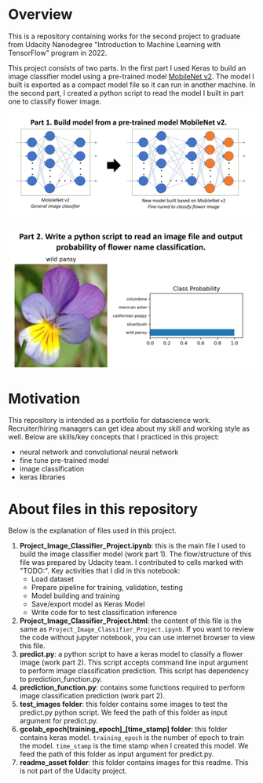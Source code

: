 # Overview
This is a repository containing works for the second project to graduate from Udacity Nanodegree "Introduction to Machine Learning with TensorFlow" program in 2022. 

This project consists of two parts. In the first part I used Keras to build an image classifier model using a pre-trained model [MobileNet v2](https://pytorch.org/hub/pytorch_vision_mobilenet_v2/). The model I built is exported as a compact model file so it can run in another machine. In the second part, I created a python script to read the model I built in part one to classify flower image.

![Part 1. Build model from a pre-trained model](https://github.com/timmytandian/udacity-project2-tensorflow-classifier/blob/main/readme_asset/project_overview_part1.jpg?raw=true)

![Part 2. Python script to classify flower image](https://github.com/timmytandian/udacity-project2-tensorflow-classifier/blob/main/readme_asset/project_overview_part2.jpg?raw=true)

# Motivation
This repository is intended as a portfolio for datascience work. Recruiter/hiring managers can get idea about my skill and working style as well. Below are skills/key concepts that I practiced in this project:
- neural network and convolutional neural network
- fine tune pre-trained model
- image classification
- keras libraries

# About files in this repository
Below is the explanation of files used in this project.
1. **Project_Image_Classifier_Project.ipynb**: this is the main file I used to build the image classifier model (work part 1). The flow/structure of this file was prepared by Udacity team. I contributed to cells marked with "TODO:". Key activities that I did in this notebook:
    - Load dataset
    - Prepare pipeline for training, validation, testing
    - Model building and training
    - Save/export model as Keras Model
    - Write code for to test classification inference
2. **Project_Image_Classifier_Project.html**: the content of this file is the same as `Project_Image_Classifier_Project.ipynb`. If you want to review the code without jupyter notebook, you can use internet browser to view this file.
3. **predict.py**: a python script to have a keras model to classify a flower image (work part 2). This script accepts command line input argument to perform image classification prediction. This script has dependency to prediction_function.py.
4. **prediction_function.py**: contains some functions required to perform image classification prediction (work part 2).
5. **test_images folder**: this folder contains some images to test the predict.py python script. We feed the path of this folder as input argument for predict.py.
6. **gcolab_epoch[training_epoch]_[time_stamp] folder**: this folder contains keras model. `training_epoch` is the number of epoch to train the model. `time_stamp` is the time stamp when I created this model. We feed the path of this folder as input argument for predict.py.
7. **readme_asset folder**: this folder contains images for this readme. This is not part of the Udacity project.
